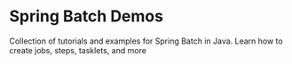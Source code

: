 ﻿# Spring Batch Demos
 
 Collection of tutorials and examples for Spring Batch in Java. Learn how to create jobs, steps, tasklets, and more

